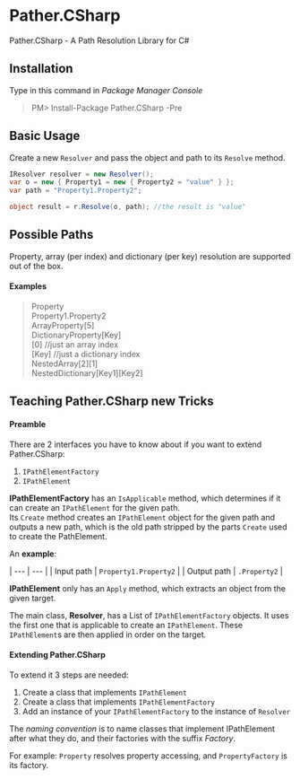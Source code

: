 # Pather.CSharp
Pather.CSharp - A Path Resolution Library for C#

## Installation
Type in this command in *Package Manager Console*

>PM> Install-Package Pather.CSharp -Pre

## Basic Usage
Create a new `Resolver` and pass the object and path to its `Resolve` method.

```C#
IResolver resolver = new Resolver();
var o = new { Property1 = new { Property2 = "value" } };
var path = "Property1.Property2";

object result = r.Resolve(o, path); //the result is "value"
```

## Possible Paths

Property, array (per index) and dictionary (per key) resolution are supported out of the box.

#### Examples

> Property  
> Property1.Property2  
> ArrayProperty[5]  
> DictionaryProperty[Key]  
> [0]   //just an array index  
> [Key] //just a dictionary index  
> NestedArray[2][1]  
> NestedDictionary[Key1][Key2]  

## Teaching Pather.CSharp new Tricks

#### Preamble

There are 2 interfaces you have to know about if you want to extend Pather.CSharp:

1. `IPathElementFactory`
2. `IPathElement`

**IPathElementFactory** has an `IsApplicable` method, which determines if it can create an `IPathElement`
for the given path.  
Its `Create` method creates an `IPathElement` object for the given path and 
outputs a new path, which is the old path stripped by the parts `Create` used to create the PathElement.  

An **example**:  

| --- | --- |
| Input path | `Property1.Property2` |
| Output path | `.Property2` |

**IPathElement** only has an `Apply` method, which extracts an object from the given target.

The main class, **Resolver**, has a List of `IPathElementFactory` objects. It uses the first one that
is applicable to create an `IPathElement`. These `IPathElement`s are then applied in order on the 
target.

#### Extending Pather.CSharp

To extend it 3 steps are needed:

1. Create a class that implements `IPathElement`
2. Create a class that implements `IPathElementFactory`
3. Add an instance of your `IPathElementFactory` to the instance of `Resolver`

The *naming convention* is to name classes that implement IPathElement after what they do, 
and their factories with the suffix *Factory*.  

For example: `Property` resolves property accessing, and `PropertyFactory` is its factory.